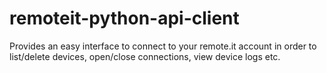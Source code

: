 # remoteit-python-api-client
Provides an easy interface to connect to your remote.it account in order to list/delete devices, open/close connections, view device logs etc.
